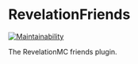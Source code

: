# RevelationFriends

[![Maintainability](https://api.codeclimate.com/v1/badges/df8e2f753f8a0c503193/maintainability)](https://codeclimate.com/github/revelationmc/RevelationFriends/maintainability)

The RevelationMC friends plugin.
